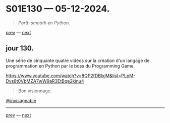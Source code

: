 # S01E130 — 05-12-2024.

> *Porth smooth en Python.*

[prev](S01E129-04-12-2024.md) — [next](S01E01-29-07-2024.md)     

## jour 130.

Une série de cinquante quatre vidéos sur la création d'un langage de programmation en Python par le boss du Programming Game.

https://www.youtube.com/watch?v=8QP2fDBIxjM&list=PLpM-Dvs8t0VbMZA7wW9aR3EtBqe2kinu4

> Bon visionnage.

[@invisageable](https://twitter.com/invisageable)   

---

[prev](S01E129-04-12-2024.md) — [next](S01E01-29-07-2024.md)   
